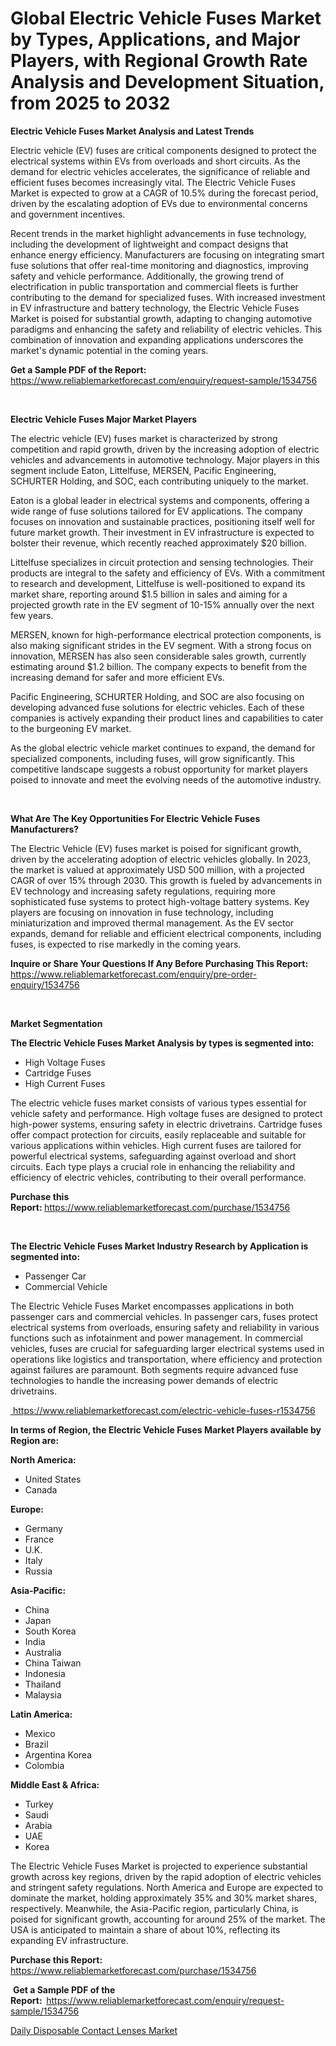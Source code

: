 <p><h1>Global Electric Vehicle Fuses Market by Types, Applications, and Major Players, with Regional Growth Rate Analysis and Development Situation, from 2025 to 2032</h1></p><p><strong>Electric Vehicle Fuses Market Analysis and Latest Trends</strong></p>
<p><p>Electric vehicle (EV) fuses are critical components designed to protect the electrical systems within EVs from overloads and short circuits. As the demand for electric vehicles accelerates, the significance of reliable and efficient fuses becomes increasingly vital. The Electric Vehicle Fuses Market is expected to grow at a CAGR of 10.5% during the forecast period, driven by the escalating adoption of EVs due to environmental concerns and government incentives.</p><p>Recent trends in the market highlight advancements in fuse technology, including the development of lightweight and compact designs that enhance energy efficiency. Manufacturers are focusing on integrating smart fuse solutions that offer real-time monitoring and diagnostics, improving safety and vehicle performance. Additionally, the growing trend of electrification in public transportation and commercial fleets is further contributing to the demand for specialized fuses. With increased investment in EV infrastructure and battery technology, the Electric Vehicle Fuses Market is poised for substantial growth, adapting to changing automotive paradigms and enhancing the safety and reliability of electric vehicles. This combination of innovation and expanding applications underscores the market's dynamic potential in the coming years.</p></p>
<p><strong>Get a Sample PDF of the Report:&nbsp;</strong> <a href="https://www.reliablemarketforecast.com/enquiry/request-sample/1534756?utm_campaign=1832&utm_medium=2&utm_source=Github&utm_content=ia&utm_term=06022025&utm_id=electric-vehicle-fuses">https://www.reliablemarketforecast.com/enquiry/request-sample/1534756</a></p>
<p>&nbsp;</p>
<p><strong>Electric Vehicle Fuses Major Market Players</strong></p>
<p><p>The electric vehicle (EV) fuses market is characterized by strong competition and rapid growth, driven by the increasing adoption of electric vehicles and advancements in automotive technology. Major players in this segment include Eaton, Littelfuse, MERSEN, Pacific Engineering, SCHURTER Holding, and SOC, each contributing uniquely to the market.</p><p>Eaton is a global leader in electrical systems and components, offering a wide range of fuse solutions tailored for EV applications. The company focuses on innovation and sustainable practices, positioning itself well for future market growth. Their investment in EV infrastructure is expected to bolster their revenue, which recently reached approximately $20 billion.</p><p>Littelfuse specializes in circuit protection and sensing technologies. Their products are integral to the safety and efficiency of EVs. With a commitment to research and development, Littelfuse is well-positioned to expand its market share, reporting around $1.5 billion in sales and aiming for a projected growth rate in the EV segment of 10-15% annually over the next few years.</p><p>MERSEN, known for high-performance electrical protection components, is also making significant strides in the EV segment. With a strong focus on innovation, MERSEN has also seen considerable sales growth, currently estimating around $1.2 billion. The company expects to benefit from the increasing demand for safer and more efficient EVs.</p><p>Pacific Engineering, SCHURTER Holding, and SOC are also focusing on developing advanced fuse solutions for electric vehicles. Each of these companies is actively expanding their product lines and capabilities to cater to the burgeoning EV market.</p><p>As the global electric vehicle market continues to expand, the demand for specialized components, including fuses, will grow significantly. This competitive landscape suggests a robust opportunity for market players poised to innovate and meet the evolving needs of the automotive industry.</p></p>
<p>&nbsp;</p>
<p><strong>What Are The Key Opportunities For Electric Vehicle Fuses Manufacturers?</strong></p>
<p><p>The Electric Vehicle (EV) fuses market is poised for significant growth, driven by the accelerating adoption of electric vehicles globally. In 2023, the market is valued at approximately USD 500 million, with a projected CAGR of over 15% through 2030. This growth is fueled by advancements in EV technology and increasing safety regulations, requiring more sophisticated fuse systems to protect high-voltage battery systems. Key players are focusing on innovation in fuse technology, including miniaturization and improved thermal management. As the EV sector expands, demand for reliable and efficient electrical components, including fuses, is expected to rise markedly in the coming years.</p></p>
<p><strong>Inquire or Share Your Questions If Any Before Purchasing This Report:</strong> <a href="https://www.reliablemarketforecast.com/enquiry/pre-order-enquiry/1534756?utm_campaign=1832&utm_medium=2&utm_source=Github&utm_content=ia&utm_term=06022025&utm_id=electric-vehicle-fuses">https://www.reliablemarketforecast.com/enquiry/pre-order-enquiry/1534756</a></p>
<p>&nbsp;</p>
<p><strong>Market Segmentation</strong></p>
<p><strong>The Electric Vehicle Fuses Market Analysis by types is segmented into:</strong></p>
<p><ul><li>High Voltage Fuses</li><li>Cartridge Fuses</li><li>High Current Fuses</li></ul></p>
<p><p>The electric vehicle fuses market consists of various types essential for vehicle safety and performance. High voltage fuses are designed to protect high-power systems, ensuring safety in electric drivetrains. Cartridge fuses offer compact protection for circuits, easily replaceable and suitable for various applications within vehicles. High current fuses are tailored for powerful electrical systems, safeguarding against overload and short circuits. Each type plays a crucial role in enhancing the reliability and efficiency of electric vehicles, contributing to their overall performance.</p></p>
<p><strong>Purchase this Report:&nbsp;</strong><a href="https://www.reliablemarketforecast.com/purchase/1534756?utm_campaign=1832&utm_medium=2&utm_source=Github&utm_content=ia&utm_term=06022025&utm_id=electric-vehicle-fuses">https://www.reliablemarketforecast.com/purchase/1534756</a></p>
<p>&nbsp;</p>
<p><strong>The Electric Vehicle Fuses Market Industry Research by Application is segmented into:</strong></p>
<p><ul><li>Passenger Car</li><li>Commercial Vehicle</li></ul></p>
<p><p>The Electric Vehicle Fuses Market encompasses applications in both passenger cars and commercial vehicles. In passenger cars, fuses protect electrical systems from overloads, ensuring safety and reliability in various functions such as infotainment and power management. In commercial vehicles, fuses are crucial for safeguarding larger electrical systems used in operations like logistics and transportation, where efficiency and protection against failures are paramount. Both segments require advanced fuse technologies to handle the increasing power demands of electric drivetrains.</p></p>
<p><a href="https://www.reliablemarketforecast.com/electric-vehicle-fuses-r1534756?utm_campaign=1832&utm_medium=2&utm_source=Github&utm_content=ia&utm_term=06022025&utm_id=electric-vehicle-fuses">&nbsp;https://www.reliablemarketforecast.com/electric-vehicle-fuses-r1534756</a></p>
<p><strong>In terms of Region, the Electric Vehicle Fuses Market Players available by Region are:</strong></p>
<p>
    <p> <strong> North America: </strong>
        <ul>
            <li>United States</li>
            <li>Canada</li>
        </ul>
        </p> 
    <p> <strong> Europe: </strong>
        <ul>
            <li>Germany</li>
            <li>France</li>
            <li>U.K.</li>
            <li>Italy</li>
            <li>Russia</li>
        </ul>
        </p> 
    <p> <strong> Asia-Pacific: </strong>
        <ul>
            <li>China</li>
            <li>Japan</li>
            <li>South Korea</li>
            <li>India</li>
            <li>Australia</li>
            <li>China Taiwan</li>
            <li>Indonesia</li>
            <li>Thailand</li>
            <li>Malaysia</li>
        </ul>
        </p> 
    <p> <strong> Latin America: </strong>
        <ul>
            <li>Mexico</li>
            <li>Brazil</li>
            <li>Argentina Korea</li>
            <li>Colombia</li>
        </ul>
        </p> 
    <p> <strong> Middle East & Africa: </strong>
        <ul>
            <li>Turkey</li>
            <li>Saudi</li>
            <li>Arabia</li>
            <li>UAE</li>
            <li>Korea</li>
        </ul>
    </p>
    </p>
<p><p>The Electric Vehicle Fuses Market is projected to experience substantial growth across key regions, driven by the rapid adoption of electric vehicles and stringent safety regulations. North America and Europe are expected to dominate the market, holding approximately 35% and 30% market shares, respectively. Meanwhile, the Asia-Pacific region, particularly China, is poised for significant growth, accounting for around 25% of the market. The USA is anticipated to maintain a share of about 10%, reflecting its expanding EV infrastructure.</p></p>
<p><strong>Purchase this Report: </strong><a href="https://www.reliablemarketforecast.com/purchase/1534756?utm_campaign=1832&utm_medium=2&utm_source=Github&utm_content=ia&utm_term=06022025&utm_id=electric-vehicle-fuses">https://www.reliablemarketforecast.com/purchase/1534756</a></p>
<p>&nbsp;<strong>Get a Sample PDF of the Report:&nbsp;&nbsp;</strong><a href="https://www.reliablemarketforecast.com/enquiry/request-sample/1534756?utm_campaign=1832&utm_medium=2&utm_source=Github&utm_content=ia&utm_term=06022025&utm_id=electric-vehicle-fuses">https://www.reliablemarketforecast.com/enquiry/request-sample/1534756</a></p>
<p><strong></strong></p>
<p><p><a href="https://github.com/AKSHATREPORTPRIME/Market-Research-Report-List-7/blob/main/daily-disposable-contact-lenses-market.md?utm_campaign=1832&utm_medium=2&utm_source=Github&utm_content=ia&utm_term=06022025&utm_id=electric-vehicle-fuses">Daily Disposable Contact Lenses Market</a></p></p>